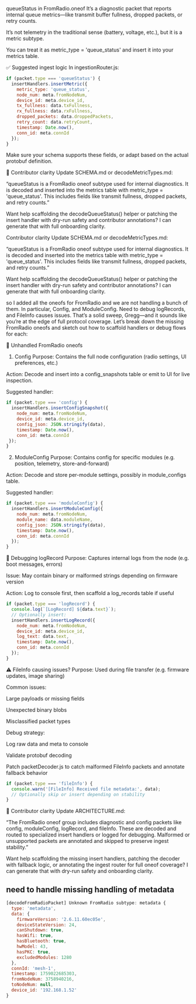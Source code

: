 queueStatus in FromRadio.oneof
It’s a diagnostic packet that reports internal queue metrics—like transmit buffer fullness, dropped packets, or retry counts.

It’s not telemetry in the traditional sense (battery, voltage, etc.), but it is a metric subtype.

You can treat it as metric_type = 'queue_status' and insert it into your metrics table.

✅ Suggested ingest logic
In ingestionRouter.js:

```js
if (packet.type === 'queueStatus') {
  insertHandlers.insertMetric({
    metric_type: 'queue_status',
    node_num: meta.fromNodeNum,
    device_id: meta.device_id,
    tx_fullness: data.txFullness,
    rx_fullness: data.rxFullness,
    dropped_packets: data.droppedPackets,
    retry_count: data.retryCount,
    timestamp: Date.now(),
    conn_id: meta.connId
  });
}
```

Make sure your schema supports these fields, or adapt based on the actual protobuf definition.

🧱 Contributor clarity
Update SCHEMA.md or decodeMetricTypes.md:

“queueStatus is a FromRadio oneof subtype used for internal diagnostics. It is decoded and inserted into the metrics table with metric_type = 'queue_status'. This includes fields like transmit fullness, dropped packets, and retry counts.”

Want help scaffolding the decodeQueueStatus() helper or patching the insert handler with dry-run safety and contributor annotations? I can generate that with full onboarding clarity.

Contributor clarity
Update SCHEMA.md or decodeMetricTypes.md:

“queueStatus is a FromRadio oneof subtype used for internal diagnostics. It is decoded and inserted into the metrics table with metric_type = 'queue_status'. This includes fields like transmit fullness, dropped packets, and retry counts.”

Want help scaffolding the decodeQueueStatus() helper or patching the insert handler with dry-run safety and contributor annotations? I can generate that with full onboarding clarity.

so I added all the oneofs for FromRadio and we are not handling a bunch of them. In particular, Config, and ModuleConfig. Need to debug logRecords, and FileInfo causes issues.
That’s a solid sweep, Gregg—and it sounds like you’re at the edge of full protocol coverage. Let’s break down the missing FromRadio oneofs and sketch out how to scaffold handlers or debug flows for each:

🧩 Unhandled FromRadio oneofs
1. Config
Purpose: Contains the full node configuration (radio settings, UI preferences, etc.)

Action: Decode and insert into a config_snapshots table or emit to UI for live inspection.

Suggested handler:

```js
if (packet.type === 'config') {
  insertHandlers.insertConfigSnapshot({
    node_num: meta.fromNodeNum,
    device_id: meta.device_id,
    config_json: JSON.stringify(data),
    timestamp: Date.now(),
    conn_id: meta.connId
 });
}
```

2. ModuleConfig
Purpose: Contains config for specific modules (e.g. position, telemetry, store-and-forward)

Action: Decode and store per-module settings, possibly in module_configs table.

Suggested handler:

```js
if (packet.type === 'moduleConfig') {
  insertHandlers.insertModuleConfig({
    node_num: meta.fromNodeNum,
    module_name: data.moduleName,
    config_json: JSON.stringify(data),
    timestamp: Date.now(),
    conn_id: meta.connId
  });
}
```
🐞 Debugging logRecord
Purpose: Captures internal logs from the node (e.g. boot messages, errors)

Issue: May contain binary or malformed strings depending on firmware version

Action: Log to console first, then scaffold a log_records table if useful

```js
if (packet.type === 'logRecord') {
  console.log(`[LogRecord] ${data.text}`);
  // Optionally insert:
  insertHandlers.insertLogRecord({
    node_num: meta.fromNodeNum,
    device_id: meta.device_id,
    log_text: data.text,
    timestamp: Date.now(),
    conn_id: meta.connId
  });
}
```

⚠️ FileInfo causing issues?
Purpose: Used during file transfer (e.g. firmware updates, image sharing)

Common issues:

Large payloads or missing fields

Unexpected binary blobs

Misclassified packet types

Debug strategy:

Log raw data and meta to console

Validate protobuf decoding

Patch packetDecoder.js to catch malformed FileInfo packets and annotate fallback behavior

```js
if (packet.type === 'fileInfo') {
  console.warn('[FileInfo] Received file metadata:', data);
  // Optionally skip or insert depending on stability
}
```

🧱 Contributor clarity
Update ARCHITECTURE.md:

“The FromRadio oneof group includes diagnostic and config packets like config, moduleConfig, logRecord, and fileInfo. These are decoded and routed to specialized insert handlers or logged for debugging. Malformed or unsupported packets are annotated and skipped to preserve ingest stability.”

Want help scaffolding the missing insert handlers, patching the decoder with fallback logic, or annotating the ingest router for full oneof coverage? I can generate that with dry-run safety and onboarding clarity.

## need to handle missing handling of metadata

```js
[decodeFromRadioPacket] Unknown FromRadio subtype: metadata {
  type: 'metadata',
  data: {
    firmwareVersion: '2.6.11.60ec05e',
    deviceStateVersion: 24,
    canShutdown: true,
    hasWifi: true,
    hasBluetooth: true,
    hwModel: 43,
    hasPKC: true,
    excludedModules: 1280
  },
  connId: 'mesh-1',
  timestamp: 1759022685303,
  fromNodeNum: 3758940216,
  toNodeNum: null,
  device_id: '192.168.1.52'
}
```